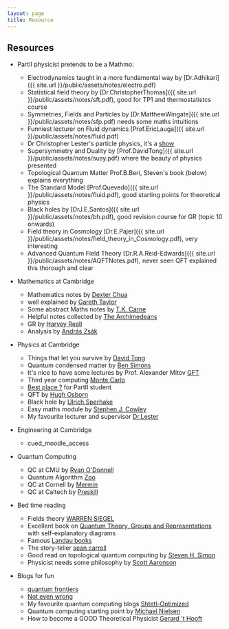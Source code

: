 ```yaml
---
layout: page
title: Resource
---
```


## Resources

- PartII physicist pretends to be a Mathmo:
    - Electrodynamics taught in a more fundamental way by [Dr.Adhikari]({{ site.url }}/public/assets/notes/electro.pdf)
    - Statistical field theory by [Dr.ChristopherThomas]({{ site.url }}/public/assets/notes/sft.pdf), good for TP1 and thermostatistcs course
    - Symmetries, Fields and Particles by [Dr.MatthewWingate]({{ site.url }}/public/assets/notes/sfp.pdf) needs some maths intuitions
    - Funniest lecturer on Fluid dynamics [Prof.EricLauga]({{ site.url }}/public/assets/notes/fluid.pdf)
    - Dr Christopher Lester's particle physics, it's a [show](https://www.hep.phy.cam.ac.uk/~lester/teaching/partIIIparticles/welcome.html)
    - Supersymmetry and Duality by [Prof.DavidTong]({{ site.url }}/public/assets/notes/susy.pdf) where the beauty of physics presented
    - Topological Quantum Matter Prof.B.Beri, Steven's book (below) explains everything
    - The Standard Model [Prof.Quevedo]({{ site.url }}/public/assets/notes/fluid.pdf), good starting points for theoretical physics
    - Black holes by [DrJ.E.Santos]({{ site.url }}/public/assets/notes/bh.pdf), good revision course for GR (topic 10 onwards)
    - Field theory in Cosmology [Dr.E.Pajer]({{ site.url }}/public/assets/notes/field_theory_in_Cosmology.pdf), very interesting
    - Advanced Quantum Field Theory [Dr.R.A.Reid-Edwards]({{ site.url }}/public/assets/notes/AQFTNotes.pdf), never seen QFT explained this thorough and clear
    


- Mathematics at Cambridge
    - Mathematics notes by [Dexter Chua](https://dec41.user.srcf.net/notes/)
    - well explained by [Gareth Taylor](https://tartarus.org/gareth/maths/)
    - Some abstract Maths notes by [T.K. Carne](https://www.dpmms.cam.ac.uk/~tkc/)
    - Helpful notes collected by [The Archimedeans](https://www.archim.org.uk/resources/)
    - GR by [Harvey Reall](http://www.damtp.cam.ac.uk/user/hsr1000/teaching.html)
    - Analysis by [András Zsák](https://www.dpmms.cam.ac.uk/~az10000/)

- Physics at Cambridge
    - Things that let you survive by [David Tong](http://www.damtp.cam.ac.uk/user/tong/teaching.html)
    - Quantum condensed matter by [Ben Simons](http://www.tcm.phy.cam.ac.uk/~bds10/dir/teaching.html)
    - It's nice to have some lectures by Prof. Alexander Mitov [GFT](https://www.precision.hep.phy.cam.ac.uk/people/mitov/teaching-gft/)
    - Third year computing [Monte Carlo](https://hef.ru.nl/~tbudd/mct/intro.html)
    - [Best place ?](https://www.camphys.com/) for PartII student
    - QFT by [Hugh Osborn](http://www.damtp.cam.ac.uk/user/ho/)
    - Black hole by [Ulrich Sperhake](http://www.damtp.cam.ac.uk/user/us248/Lectures/lectures.html)
    - Easy maths module by [Stephen J. Cowley](http://www.damtp.cam.ac.uk/user/sjc1/teaching/)
    - My favourite lecturer and supervisor [Dr.Lester](https://www.hep.phy.cam.ac.uk/~lester/teaching/partIIIparticles/welcome.html)

- Engineering at Cambridge
    - cued_moodle_access

- Quantum Computing
    - QC at CMU by [Ryan O'Donnell](https://www.cs.cmu.edu/~odonnell/quantum18/)
    - Quantum Algorithm [Zoo](https://quantumalgorithmzoo.org/)
    - QC at Cornell by [Mermin](https://mermin.lassp.cornell.edu/qcomp/CS483.html)
    - QC at Caltech by [Preskill](http://theory.caltech.edu/~preskill/ph229/#lecture) 

- Bed time reading
    - Fields theory [WARREN SIEGEL](http://insti.physics.sunysb.edu/~siegel/)
    - Excellent book on [Quantum Theory, Groups and Representations](https://www.math.columbia.edu/~woit/QM/qmbook.pdf) with self-explanatory diagrams
    - Famous [Landau books](https://archive.org/details/landau-and-lifshitz-physics-textbooks-series/Vol%201%20-%20Landau%2C%20Lifshitz%20-%20Mechanics%20%283rd%20ed%2C%201976%29/)
    - The story-teller [sean carroll](https://www.preposterousuniverse.com/grnotes/)
    - Good read on topological quantum computing by [Steven H. Simon](http://www-thphys.physics.ox.ac.uk/people/SteveSimon/)
    - Physicist needs some philosophy by [Scott Aaronson](https://www.scottaaronson.com/democritus/default.html)

- Blogs for fun
    - [quantum frontiers](https://quantumfrontiers.com/)
    - [Not even wrong](http://www.math.columbia.edu/~woit/wordpress/)
    - My favourite quantum computing blogs [Shtetl-Optimized](https://scottaaronson.blog/)
    - Quantum computing starting point by [Michael Nielsen](https://quantum.country/)
    - How to become a GOOD Theoretical Physicist [Gerard 't Hooft](https://webspace.science.uu.nl/~gadda001/goodtheorist/index.html)